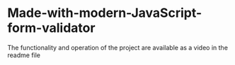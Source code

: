 # Made-with-modern-JavaScript-form-validator
The functionality and operation of the project are available as a video in the readme file
